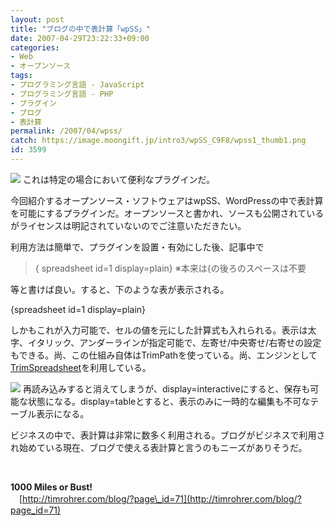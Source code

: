 ```yaml
---
layout: post
title: "ブログの中で表計算「wpSS」"
date: 2007-04-29T23:22:33+09:00
categories:
- Web
- オープンソース
tags: 
- プログラミング言語 - JavaScript
- プログラミング言語 - PHP
- プラグイン
- ブログ
- 表計算
permalink: /2007/04/wpss/
catch: https://image.moongift.jp/intro3/wpSS_C9F8/wpss1_thumb1.png
id: 3599
---
```

[![](https://image.moongift.jp/intro3/wpSS_C9F8/wpss2_thumb1.png)](https://image.moongift.jp/intro3/wpSS_C9F8/wpss23.png) これは特定の場合において便利なプラグインだ。

 

今回紹介するオープンソース・ソフトウェアはwpSS、WordPressの中で表計算を可能にするプラグインだ。オープンソースと書かれ、ソースも公開されているがライセンスは明記されていないのでご注意いただきたい。

 

利用方法は簡単で、プラグインを設置・有効にした後、記事中で

 

> { spreadsheet id=1 display=plain} ※本来は{の後ろのスペースは不要

 

等と書けば良い。すると、下のような表が表示される。

<!--more--> 

{spreadsheet id=1 display=plain}

 

しかもこれが入力可能で、セルの値を元にした計算式も入れられる。表示は太字、イタリック、アンダーラインが指定可能で、左寄せ/中央寄せ/右寄せの設定もできる。尚、この仕組み自体はTrimPathを使っている。尚、エンジンとして[TrimSpreadsheet](http://www.moongift.jp/2007/04/trimspreadsheet/)を利用している。

 

[![](https://image.moongift.jp/intro3/wpSS_C9F8/wpss1_thumb1.png)](https://image.moongift.jp/intro3/wpSS_C9F8/wpss13.png) 再読み込みすると消えてしまうが、display=interactiveにすると、保存も可能な状態になる。display=tableとすると、表示のみに一時的な編集も不可なテーブル表示になる。

 

ビジネスの中で、表計算は非常に数多く利用される。ブログがビジネスで利用され始めている現在、ブログで使える表計算と言うのもニーズがありそうだ。

 

&nbsp;

 

**1000 Miles or Bust!**  
　[http://timrohrer.com/blog/?page\_id=71](http://timrohrer.com/blog/?page_id=71)

